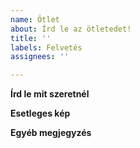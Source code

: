 ```yaml
---
name: Ötlet
about: Írd le az ötletedet!
title: ''
labels: Felvetés
assignees: ''

---
```


**Írd le mit szeretnél**

**Esetleges kép**

**Egyéb megjegyzés**
